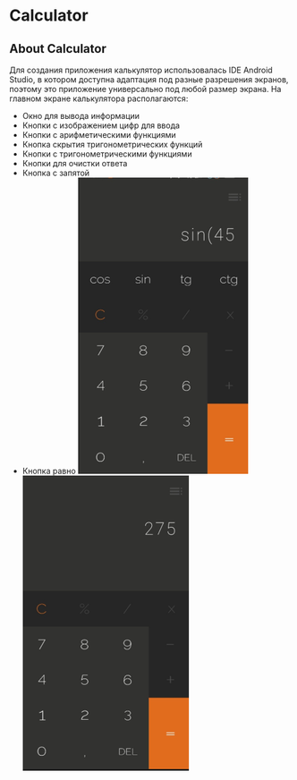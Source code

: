 # Calculator
## About Calculator
Для создания приложения калькулятор использовалась IDE Android Studio, в котором доступна адаптация под разные разрешения экранов, поэтому это приложение универсально под любой размер экрана.
На главном экране калькулятора располагаются:
-	Окно для вывода информации
-	Кнопки с изображением цифр для ввода
-	Кнопки с арифметическими функциями
-	Кнопка скрытия тригонометрических функций
-	Кнопки с тригонометрическими функциями
-	Кнопки для очистки ответа
-	Кнопка с запятой
-	Кнопка равно
![](./Screenshot_2.png)
![](./Screenshot_1.png)
